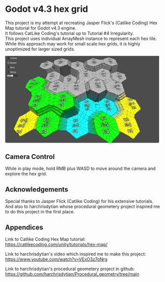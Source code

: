 # Godot v4.3 hex grid
This project is my attempt at recreating Jasper Flick's (Catlike Coding) Hex Map tutorial for Godot v4.3 engine. <br/>
It follows CatLike Coding's tutorial up to Tutorial #4 Irregularity. <br/>
This project uses individual ArrayMesh instance to represent each hex tile. <br/>
While this approach may work for small scale hex grids, it is highly unoptimized for larger sized grids. <br/>

<img src="Screenshots/hex-grid-godot.png" alt="Local image" width="500"> <br/>

## Camera Control
While in play mode, hold RMB plus WASD to move around the camera and explore the hex grid.

## Acknowledgements
Special thanks to Jasper Flick (Catlike Coding) for his extensive tutorials. <br/>
And also to harchrisdytian whose procedural geometery project inspired me to do this project in the first place. <br/>

## Appendices
Link to Catlike Coding Hex Map tutorial: <br/>
https://catlikecoding.com/unity/tutorials/hex-map/ <br/>

Link to harchrisdytian's video which inspired me to make this project: <br/>
https://www.youtube.com/watch?v=VExO3z7oNrg <br/>

Link to harchrisdytian's procedural geometery project in github: <br/> 
https://github.com/harchrisdytian/Procedural_geometry/tree/main
